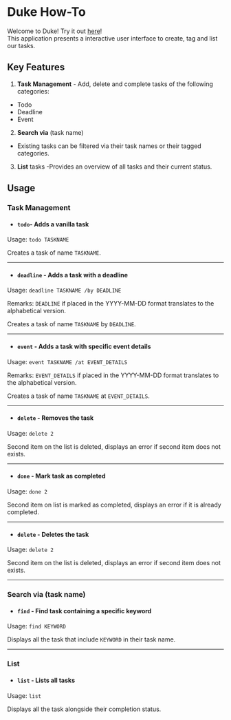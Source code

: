 # Duke How-To

Welcome to Duke! Try it out [here](https://github.com/ykwei7/ip/releases/download/A-Release/duke.jar)! </br>
This application presents a interactive user interface to create, tag and list our tasks.

## Key Features

1. **Task Management** - Add, delete and complete tasks of the following categories:
 - Todo
 - Deadline
 - Event

2. **Search via** (task name)
 - Existing tasks can be filtered via their task names or their tagged categories. 
 
3. **List** tasks
  -Provides an overview of all tasks and their current status.

## Usage

### Task Management

- #### `todo`- Adds a vanilla task

Usage: `todo TASKNAME`

Creates a task of name `TASKNAME`.

<hr />

- #### `deadline` - Adds a task with a deadline

Usage: `deadline TASKNAME /by DEADLINE`

Remarks: `DEADLINE` if placed in the YYYY-MM-DD format translates to the alphabetical version.

Creates a task of name `TASKNAME` by `DEADLINE`.

<hr />

- #### `event` - Adds a task with specific event details

Usage: `event TASKNAME /at EVENT_DETAILS`

Remarks: `EVENT_DETAILS` if placed in the YYYY-MM-DD format translates to the alphabetical version.

Creates a task of name `TASKNAME` at `EVENT_DETAILS`.

<hr />

- ####  `delete` - Removes the task

Usage: `delete 2`

Second item on the list is deleted, displays an error if second item does not exists.

<hr />

- #### `done` - Mark task as completed

Usage: `done 2`

Second item on list is marked as completed, displays an error if it is already completed.

<hr />

- ####  `delete` - Deletes the task 

Usage: `delete 2`

Second item on the list is deleted, displays an error if second item does not exists.

<hr />

### **Search via** (task name)

- #### `find` - Find task containing a specific keyword

Usage: `find KEYWORD`

Displays all the task that include `KEYWORD` in their task name.

<hr />

### List 

- #### `list` - Lists all tasks

Usage: `list`

Displays all the task alongside their completion status.







